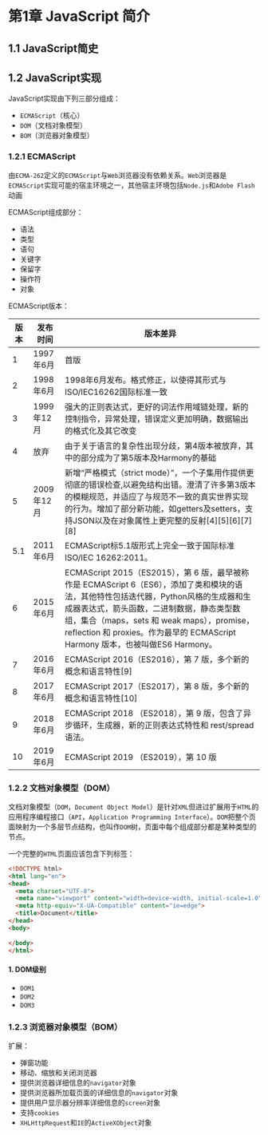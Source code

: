 # 第1章 JavaScript 简介

## 1.1 JavaScript简史

## 1.2 JavaScript实现

JavaScript实现由下列三部分组成：

- `ECMAScript`（核心）
- `DOM`（文档对象模型）
- `BOM`（浏览器对象模型）

### 1.2.1 ECMAScript
由`ECMA-262`定义的`ECMAScript`与`Web`浏览器没有依赖关系。`Web`浏览器是`ECMAScript`实现可能的宿主环境之一，其他宿主环境包括`Node.js`和`Adobe Flash`动画

ECMAScript组成部分：
- 语法
- 类型
- 语句
- 关键字
- 保留字
- 操作符
- 对象

ECMAScript版本：

版本 | 发布时间 | 版本差异
---|--- | ---
1 | 1997年6月 | 	首版
2 | 1998年6月 |  1998年6月发布。格式修正，以使得其形式与ISO/IEC16262国际标准一致
3 | 1999年12月| 强大的正则表达式，更好的词法作用域链处理，新的控制指令，异常处理，错误定义更加明确，数据输出的格式化及其它改变
4 | 	放弃 | 由于关于语言的复杂性出现分歧，第4版本被放弃，其中的部分成为了第5版本及Harmony的基础
5|2009年12月 | 新增“严格模式（strict mode）”，一个子集用作提供更彻底的错误检查,以避免结构出错。澄清了许多第3版本的模糊规范，并适应了与规范不一致的真实世界实现的行为。增加了部分新功能，如getters及setters，支持JSON以及在对象属性上更完整的反射[4][5][6][7][8]
5.1 |2011年6月 | ECMAScript标5.1版形式上完全一致于国际标准ISO/IEC 16262:2011。
6 | 2015年6月 | ECMAScript 2015（ES2015），第 6 版，最早被称作是 ECMAScript 6（ES6），添加了类和模块的语法，其他特性包括迭代器，Python风格的生成器和生成器表达式，箭头函数，二进制数据，静态类型数组，集合（maps，sets 和 weak maps），promise，reflection 和 proxies。作为最早的 ECMAScript Harmony 版本，也被叫做ES6 Harmony。
7| 2016年6月 | ECMAScript 2016（ES2016），第 7 版，多个新的概念和语言特性[9]
8| 2017年6月 | ECMAScript 2017（ES2017），第 8 版，多个新的概念和语言特性[10]
9| 	2018年6月| ECMAScript 2018 （ES2018），第 9 版，包含了异步循环，生成器，新的正则表达式特性和 rest/spread 语法。
10| 2019年6月|	ECMAScript 2019 （ES2019），第 10 版



### 1.2.2 文档对象模型（DOM）

文档对象模型（`DOM`，`Document Object Model`）是针对`XML`但进过扩展用于`HTML`的应用程序编程接口（`API`，`Application Programming Interface`）。`DOM`把整个页面映射为一个多层节点结构，也叫作`DOM`树，页面中每个组成部分都是某种类型的节点。

一个完整的`HTML`页面应该包含下列标签：

```html
<!DOCTYPE html>
<html lang="en">
<head>
  <meta charset="UTF-8">
  <meta name="viewport" content="width=device-width, initial-scale=1.0">
  <meta http-equiv="X-UA-Compatible" content="ie=edge">
  <title>Document</title>
</head>
<body>
  
</body>
</html>
```

#### 1. DOM级别

- `DOM1`
- `DOM2`
- `DOM3`



### 1.2.3 浏览器对象模型（BOM）

扩展：
- 弹窗功能
- 移动、缩放和关闭浏览器
- 提供浏览器详细信息的`navigator`对象
- 提供浏览器所加载页面的详细信息的`navigator`对象
- 提供用户显示器分辨率详细信息的`screen`对象
- 支持`cookies`
- `XHLHttpRequest`和`IE`的`ActiveXObject`对象




